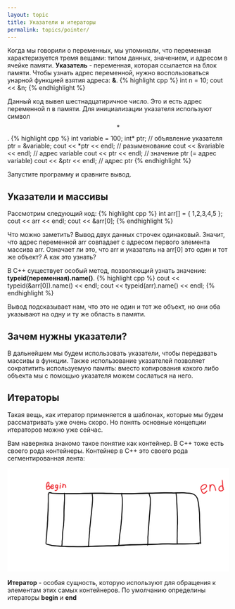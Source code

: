 ```yaml
---
layout: topic
title: Указатели и итераторы
permalink: topics/pointer/
---
```


Когда мы говорили о переменных, мы упоминали, что переменная характеризуется тремя вещами: типом данных, значением, и адресом в ячейке памяти. **Указатель** - переменная, которая ссылается на блок памяти. Чтобы узнать адрес переменной, нужно воспользоваться унарной функцией взятия адреса: **&**.
{% highlight cpp %}
int n = 10;
cout << &n;
{% endhighlight %}

Данный код вывел шестнадцатиричное число. Это и есть адрес переменной n в памяти. Для инициализации указателя используют символ $$*$$.
{% highlight cpp %}
int variable = 100;
int* ptr; // объявление указателя
ptr = &variable;
cout << *ptr << endl; // разыменование
cout << &variable << endl; // адрес variable
cout << ptr << endl; // значение ptr (= адрес variable)
cout << &ptr << endl; // адрес ptr
{% endhighlight %} 

Запустите программу и сравните вывод.

## Указатели и  массивы
Рассмотрим следующий код:
{% highlight cpp %}
int arr[] = { 1,2,3,4,5 };
cout << arr << endl;
cout << &arr[0];
{% endhighlight %} 

Что можно заметить? Вывод двух данных строчек одинаковый. Значит, что адрес переменной arr совпадает с адресом первого элемента массива arr. Означает ли это, что arr и указатель на arr[0] это один и тот же объект? А как это узнать?

В C++ существует особый метод, позволяющий узнать значение: **typeid(переменная).name()**.
{% highlight cpp %}
cout << typeid(&arr[0]).name() << endl;
cout << typeid(arr).name() << endl;
{% endhighlight %}

Вывод подсказывает нам, что это не один и тот же объект, но они оба указывают на одну и ту же область в памяти.

## Зачем нужны указатели?
В дальнейшем мы будем использовать указатели, чтобы передавать массивы в функции. Также использование указателей позволяет сократитить используемую память: вместо копирования какого либо объекта мы с помощью указателя можем сослаться на него.

## Итераторы
Такая вещь, как итератор применяется в шаблонах, которые мы будем рассматривать уже очень скоро. Но понять основные концепции итераторов можно уже сейчас.

Вам наверняка знакомо такое понятие как контейнер. В C++ тоже есть своего рода контейнеры. Контейнер в C++ это своего рода сегментированная лента:

![iter](pointer.png)

**Итератор** - особая сущность, которую используют для обращения к элементам этих самых контейнеров. По умолчанию определины итераторы **begin** и **end**
